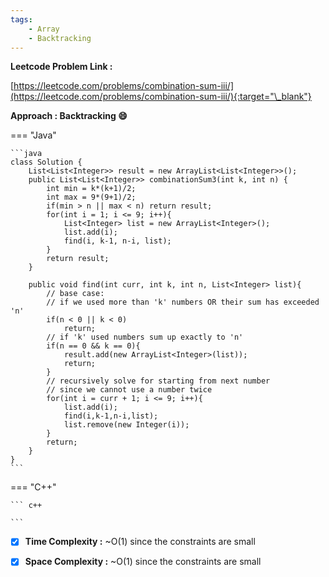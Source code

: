 ```yaml
---
tags:
    - Array
    - Backtracking
---
```


**Leetcode Problem Link :**

[https://leetcode.com/problems/combination-sum-iii/](https://leetcode.com/problems/combination-sum-iii/){:target="\_blank"}

**Approach : Backtracking :smile:**

=== "Java"

    ```java
    class Solution {
        List<List<Integer>> result = new ArrayList<List<Integer>>();
        public List<List<Integer>> combinationSum3(int k, int n) {
            int min = k*(k+1)/2;
            int max = 9*(9+1)/2;
            if(min > n || max < n) return result;
            for(int i = 1; i <= 9; i++){
                List<Integer> list = new ArrayList<Integer>();
                list.add(i);
                find(i, k-1, n-i, list);
            }
            return result;
        }

        public void find(int curr, int k, int n, List<Integer> list){
            // base case:
            // if we used more than 'k' numbers OR their sum has exceeded 'n'
            if(n < 0 || k < 0)
                return;
            // if 'k' used numbers sum up exactly to 'n'
            if(n == 0 && k == 0){
                result.add(new ArrayList<Integer>(list));
                return;
            }
            // recursively solve for starting from next number
            // since we cannot use a number twice
            for(int i = curr + 1; i <= 9; i++){
                list.add(i);
                find(i,k-1,n-i,list);
                list.remove(new Integer(i));
            }
            return;
        }
    }
    ```

=== "C++"

    ``` c++

    ```

-   [x] **Time Complexity :** ~O(1) since the constraints are small

-   [x] **Space Complexity :** ~O(1) since the constraints are small
